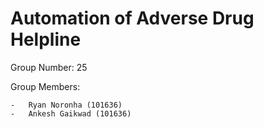 # Automation of Adverse Drug Helpline

Group Number: 25

Group Members:

    -   Ryan Noronha (101636)
    -   Ankesh Gaikwad (101636)